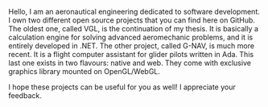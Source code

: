 Hello, I am an aeronautical engineering dedicated to software development. I own two different open source projects that you can find here on GitHub. The oldest one, called VGL, is the continuation of my thesis. It is basically a calculation engine for solving advanced aeromechanic problems, and it is entirely developed in .NET. The other project, called G-NAV, is much more recent. It is a flight computer assistant for glider pilots written in Ada. This last one exists in two flavours: native and web. They come with exclusive graphics library mounted on OpenGL/WebGL.

I hope these projects can be useful for you as well! I appreciate your feedback.
